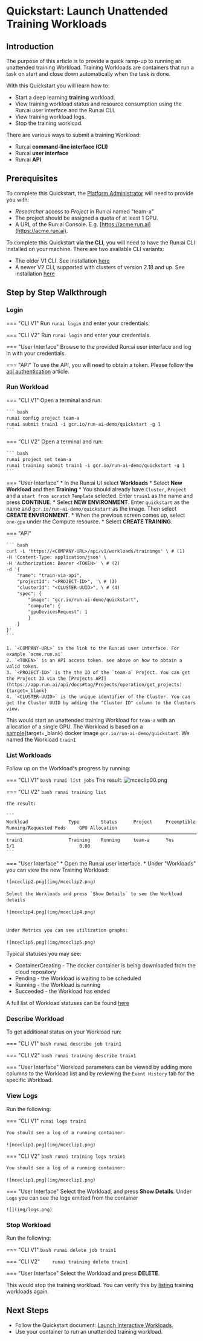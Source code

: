 # Quickstart: Launch Unattended Training Workloads

## Introduction

The purpose of this article is to provide a quick ramp-up to running an unattended training Workload. Training Workloads are containers that run a task on start and close down automatically when the task is done. 

With this Quickstart you will learn how to:

*   Start a deep learning __training__ workload.
*   View training workload status and resource consumption using the Run:ai user interface and the Run:ai CLI.
*   View training workload logs.
*   Stop the training workload.

There are various ways to submit a training Workload:

* Run:ai __command-line interface (CLI)__
* Run:ai __user interface__
* Run:ai __API__

## Prerequisites 

To complete this Quickstart, the [Platform Administrator](../../platform-admin/overview.md) will need to provide you with:

* _Researcher_ access to _Project_ in Run:ai named "team-a"
* The project should be assigned a quota of at least 1 GPU. 
* A URL of the Run:ai Console. E.g. [https://acme.run.ai](https://acme.run.ai).

To complete this Quickstart __via the CLI__, you will need to have the Run:ai CLI installed on your machine. There are two available CLI variants:
* The older V1 CLI. See installation [here](../../admin/researcher-setup/cli-install.md)
* A newer V2 CLI, supported with clusters of version 2.18 and up. See installation [here](../../admin/researcher-setup/new-cli-install.md)

## Step by Step Walkthrough

### Login

=== "CLI V1"
    Run `runai login` and enter your credentials.

=== "CLI V2"
    Run `runai login` and enter your credentials.

=== "User Interface"
    Browse to the provided Run:ai user interface and log in with your credentials.

=== "API"
    To use the API, you will need to obtain a token. Please follow the [api authentication](../../developer/rest-auth.md) article.


### Run Workload


=== "CLI V1"
    Open a terminal and run:

    ``` bash
    runai config project team-a   
    runai submit train1 -i gcr.io/run-ai-demo/quickstart -g 1
    ```

=== "CLI V2"
    Open a terminal and run:

    ``` bash
    runai project set team-a
    runai training submit train1 -i gcr.io/run-ai-demo/quickstart -g 1
    ```

=== "User Interface"
    * In the Run:ai UI select __Workloads__
    * Select __New Workload__ and then __Training__
    * You should already have `Cluster`, `Project` and a `start from scratch` `Template` selected. Enter `train1` as the name and press __CONTINUE__.
    * Select __NEW ENVIRONMENT__. Enter `quickstart` as the name and `gcr.io/run-ai-demo/quickstart` as the image. Then select __CREATE ENVIRONMENT__.
    * When the previous screen comes up, select `one-gpu` under the Compute resource. 
    * Select __CREATE TRAINING__.

=== "API"

    ``` bash
    curl -L 'https://<COMPANY-URL>/api/v1/workloads/trainings' \ # (1)
    -H 'Content-Type: application/json' \
    -H 'Authorization: Bearer <TOKEN>' \ # (2)
    -d '{ 
        "name": "train-via-api", 
        "projectId": "<PROJECT-ID>", '\ # (3)
        "clusterId": "<CLUSTER-UUID>", \ # (4)
        "spec": {
            "image": "gcr.io/run-ai-demo/quickstart",
            "compute": {
            "gpuDevicesRequest": 1
            }
        }
    }'
    ``` 

    1. `<COMPANY-URL>` is the link to the Run:ai user interface. For example `acme.run.ai`
    2. `<TOKEN>` is an API access token. see above on how to obtain a valid token.
    3. `<PROJECT-ID>` is the the ID of the `team-a` Project. You can get the Project ID via the [Projects API](https://app.run.ai/api/docs#tag/Projects/operation/get_projects){target=_blank}
    4. `<CLUSTER-UUID>` is the unique identifier of the Cluster. You can get the Cluster UUID by adding the "Cluster ID" column to the Clusters view. 

This would start an unattended training Workload for `team-a` with an allocation of a single GPU. The Workload is based on a [sample](https://github.com/run-ai/docs/tree/master/quickstart/main){target=_blank} docker image ``gcr.io/run-ai-demo/quickstart``. We named the Workload ``train1``

### List Workloads

Follow up on the Workload's progress by running:

=== "CLI V1"
    ``` bash
    runai list jobs
    ```
    The result:
    ![mceclip00.png](img/mceclip00.png)

=== "CLI V2"
    ``` bash
    runai training list
    ```

    The result:

    ```
    Workload               Type        Status      Project     Preemptible      Running/Requested Pods     GPU Allocation
    ────────────────────────────────────────────────────────────────────────────────────────────────────────────────────────
    train1                 Training    Running     team-a      Yes              1/1                        0.00
    ```

=== "User Interface"
    * Open the Run:ai user interface.
    * Under "Workloads" you can view the new Training Workload:

    ![mceclip2.png](img/mceclip2.png)

    Select the Workloads and press `Show Details` to see the Workload details

    ![mceclip4.png](img/mceclip4.png) 


    Under Metrics you can see utilization graphs:

    ![mceclip5.png](img/mceclip5.png)


Typical statuses you may see:

*   ContainerCreating - The docker container is being downloaded from the cloud repository
*   Pending - the Workload is waiting to be scheduled
*   Running - the Workload is running
*   Succeeded - the Workload has ended

A full list of Workload statuses can be found [here](../scheduling/job-statuses.md) 

### Describe Workload

To get additional status on your Workload run:

=== "CLI V1"
    ``` bash
    runai describe job train1
    ```

=== "CLI V2"
    ``` bash
    runai training describe train1
    ```

=== "User Interface"
    Workload parameters can be viewed by adding more columns to the Workload list and by reviewing the `Event History` tab for the specific Workload. 

### View Logs

Run the following:

=== "CLI V1"
    ```
    runai logs train1
    ```

    You should see a log of a running container:

    ![mceclip1.png](img/mceclip1.png)

=== "CLI V2"
    ``` bash
    runai training logs train1
    ```

    You should see a log of a running container:

    ![mceclip1.png](img/mceclip1.png)

=== "User Interface"
    Select the Workload, and press __Show Details__. Under `Logs` you can see the logs emitted from the container

    ![](img/logs.png)




### Stop Workload

Run the following:

=== "CLI V1"
    ``` bash
    runai delete job train1
    ```

=== "CLI V2"
    ```    
    runai training delete train1
    ```

=== "User Interface"
    Select the Workload and press __DELETE__.

This would stop the training workload. You can verify this by [listing](#list-workloads) training workloads again.

## Next Steps

*   Follow the Quickstart document: [Launch Interactive Workloads](walkthrough-build.md).
*   Use your container to run an unattended training workload.